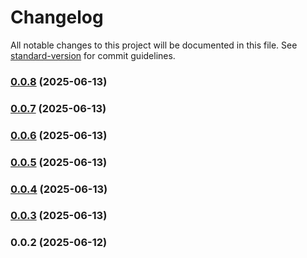 # Changelog

All notable changes to this project will be documented in this file. See [standard-version](https://github.com/conventional-changelog/standard-version) for commit guidelines.

### [0.0.8](https://github.com/Dzsidzsi/R3FTest/compare/v0.0.7...v0.0.8) (2025-06-13)

### [0.0.7](https://github.com/Dzsidzsi/R3FTest/compare/v0.0.6...v0.0.7) (2025-06-13)

### [0.0.6](https://github.com/Dzsidzsi/R3FTest/compare/v0.0.5...v0.0.6) (2025-06-13)

### [0.0.5](https://github.com/Dzsidzsi/R3FTest/compare/v0.0.4...v0.0.5) (2025-06-13)

### [0.0.4](https://github.com/Dzsidzsi/R3FTest/compare/v0.0.3...v0.0.4) (2025-06-13)

### [0.0.3](https://github.com/Dzsidzsi/R3FTest/compare/v0.0.2...v0.0.3) (2025-06-13)

### 0.0.2 (2025-06-12)
